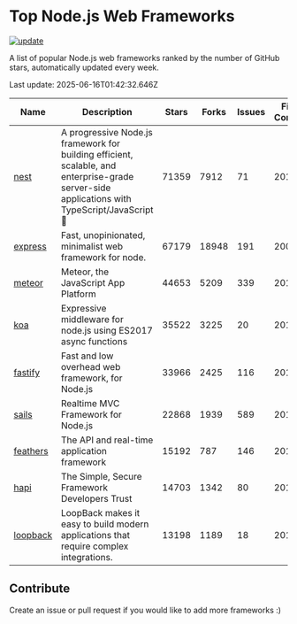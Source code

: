# Top Node.js Web Frameworks

[![update](https://github.com/sunnysid3up/nodejs-web-frameworks/actions/workflows/update.yml/badge.svg)](https://github.com/sunnysid3up/nodejs-web-frameworks/actions/workflows/update.yml)

A list of popular Node.js web frameworks ranked by the number of GitHub stars, automatically updated every week.

Last update: 2025-06-16T01:42:32.646Z

| Name          | Description          | Stars                     | Forks          | Issues               | First Commit        | Last Commit         | Language          |
|---------------|----------------------|---------------------------|----------------|----------------------|---------------------|---------------------|-------------------|
| [nest](https://github.com/nestjs/nest) | A progressive Node.js framework for building efficient, scalable, and enterprise-grade server-side applications with TypeScript/JavaScript 🚀 | 71359 | 7912 | 71 | 2017 | 2025-06-16 | TS |
| [express](https://github.com/expressjs/express) | Fast, unopinionated, minimalist web framework for node. | 67179 | 18948 | 191 | 2009 | 2025-06-16 | JS |
| [meteor](https://github.com/meteor/meteor) | Meteor, the JavaScript App Platform | 44653 | 5209 | 339 | 2012 | 2025-06-15 | JS |
| [koa](https://github.com/koajs/koa) | Expressive middleware for node.js using ES2017 async functions | 35522 | 3225 | 20 | 2013 | 2025-06-15 | JS |
| [fastify](https://github.com/fastify/fastify) | Fast and low overhead web framework, for Node.js | 33966 | 2425 | 116 | 2016 | 2025-06-16 | JS |
| [sails](https://github.com/balderdashy/sails) | Realtime MVC Framework for Node.js | 22868 | 1939 | 589 | 2012 | 2025-06-13 | JS |
| [feathers](https://github.com/feathersjs/feathers) | The API and real-time application framework | 15192 | 787 | 146 | 2011 | 2025-06-13 | TS |
| [hapi](https://github.com/hapijs/hapi) | The Simple, Secure Framework Developers Trust | 14703 | 1342 | 80 | 2011 | 2025-06-13 | JS |
| [loopback](https://github.com/strongloop/loopback) | LoopBack makes it easy to build modern applications that require complex integrations. | 13198 | 1189 | 18 | 2013 | 2025-06-12 | JS |

## Contribute 

Create an issue or pull request if you would like to add more frameworks :)